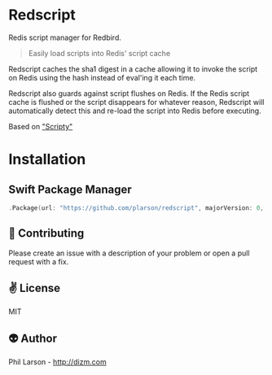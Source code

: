 # Redscript

Redis script manager for Redbird.

> Easily load scripts into Redis' script cache 

Redscript caches the sha1 digest in a cache allowing it to invoke the script on Redis using the hash instead of eval'ing it each time.

Redscript also guards against script flushes on Redis. If the Redis script cache is flushed or the script disappears for whatever reason, Redscript will automatically detect this and re-load the script into Redis before executing.

Based on ["Scripty"](https://github.com/TheDeveloper/scripty)

# Installation

## Swift Package Manager

```swift
.Package(url: "https://github.com/plarson/redscript", majorVersion: 0, minor: 1)
```

:gift_heart: Contributing
------------
Please create an issue with a description of your problem or open a pull request with a fix.

:v: License
-------
MIT

:alien: Author
------
Phil Larson - http://dizm.com
